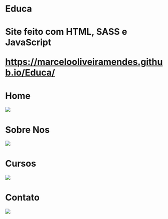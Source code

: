 # Educa

<h1> Site feito com HTML, SASS e JavaScript

https://marcelooliveiramendes.github.io/Educa/

<h1>Home</h1>
 <img src="https://user-images.githubusercontent.com/48383295/194153100-cb40a594-25f1-46b0-a295-ffacc9f1a8c3.jpg"/>



<h1>Sobre Nos</h1>
 <img src="https://user-images.githubusercontent.com/48383295/194153188-1310e0a1-42d0-49a1-a1c3-1727330e8c95.jpg"/>

<h1>Cursos</h1>
  <img src="https://user-images.githubusercontent.com/48383295/194153276-546f94ac-d817-4588-a1b5-638a4c2df6d3.jpg"/>


<h1>Contato</h1>
 <img src="https://user-images.githubusercontent.com/48383295/194153404-c022882f-6bad-419d-a84f-93bfba6b8ab9.jpg"/>

